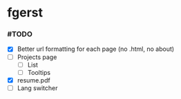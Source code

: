 # fgerst

### #TODO

- [x] Better url formatting for each page (no .html, no about)
- [ ] Projects page
  - [ ] List 
  - [ ] Tooltips
- [x] resume.pdf
- [ ] Lang switcher
